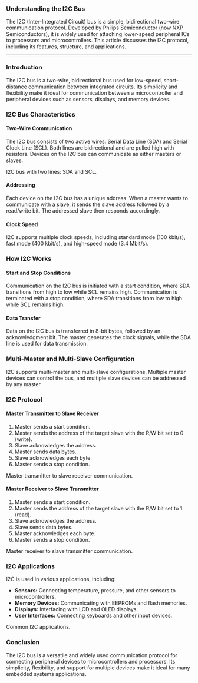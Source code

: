 ### Understanding the I2C Bus


The I2C (Inter-Integrated Circuit) bus is a simple, bidirectional two-wire communication protocol. 
Developed by Philips Semiconductor (now NXP Semiconductors), it is widely used for attaching lower-speed peripheral ICs to processors and microcontrollers. 
This article discusses the I2C protocol, including its features, structure, and applications.

---

### Introduction

The I2C bus is a two-wire, bidirectional bus used for low-speed, short-distance communication between integrated circuits.
Its simplicity and flexibility make it ideal for communication between a microcontroller and peripheral devices such as sensors, displays, and memory devices.

### I2C Bus Characteristics

#### Two-Wire Communication

The I2C bus consists of two active wires: Serial Data Line (SDA) and Serial Clock Line (SCL). Both lines are bidirectional and are pulled high with resistors. 
Devices on the I2C bus can communicate as either masters or slaves.

 I2C bus with two lines: SDA and SCL.

#### Addressing

Each device on the I2C bus has a unique address. When a master wants to communicate with a slave, it sends the slave address followed by a read/write bit. The addressed slave then responds accordingly.

#### Clock Speed

I2C supports multiple clock speeds, including standard mode (100 kbit/s), fast mode (400 kbit/s), and high-speed mode (3.4 Mbit/s).

### How I2C Works

#### Start and Stop Conditions

Communication on the I2C bus is initiated with a start condition, where SDA transitions from high to low while SCL remains high. 
Communication is terminated with a stop condition, where SDA transitions from low to high while SCL remains high.

#### Data Transfer

Data on the I2C bus is transferred in 8-bit bytes, followed by an acknowledgment bit. The master generates the clock signals, while the SDA line is used for data transmission.

### Multi-Master and Multi-Slave Configuration

I2C supports multi-master and multi-slave configurations. Multiple master devices can control the bus, and multiple slave devices can be addressed by any master.

### I2C Protocol

#### Master Transmitter to Slave Receiver

1. Master sends a start condition.
2. Master sends the address of the target slave with the R/W bit set to 0 (write).
3. Slave acknowledges the address.
4. Master sends data bytes.
5. Slave acknowledges each byte.
6. Master sends a stop condition.

Master transmitter to slave receiver communication.

#### Master Receiver to Slave Transmitter

1. Master sends a start condition.
2. Master sends the address of the target slave with the R/W bit set to 1 (read).
3. Slave acknowledges the address.
4. Slave sends data bytes.
5. Master acknowledges each byte.
6. Master sends a stop condition.

Master receiver to slave transmitter communication.

### I2C Applications

I2C is used in various applications, including:

- **Sensors:** Connecting temperature, pressure, and other sensors to microcontrollers.
- **Memory Devices:** Communicating with EEPROMs and flash memories.
- **Displays:** Interfacing with LCD and OLED displays.
- **User Interfaces:** Connecting keyboards and other input devices.

Common I2C applications.

### Conclusion

The I2C bus is a versatile and widely used communication protocol for connecting peripheral devices to microcontrollers and processors. 
Its simplicity, flexibility, and support for multiple devices make it ideal for many embedded systems applications.
